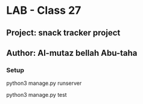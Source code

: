 # LAB - Class 27

## Project: snack tracker project

## Author: Al-mutaz bellah Abu-taha

### Setup

 python3 manage.py runserver 



 python3 manage.py test 

